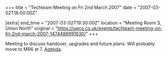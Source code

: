 +++
title = "Techteam Meeting on Fri 2nd March 2007"
date = "2007-03-02T18:00:00Z"

[extra]
end_time = "2007-03-02T19:30:00Z"
location = "Meeting Room 3, Union North"
original = "https://uwcs.co.uk/events/techteam-meeting-on-fri-2nd-march-2007-1474488991630/"
+++

Meeting to discuss handover, upgrades and future plans. Will probably move to MR6 at 7. [Agenda](http://www.warwickcompsoc.co.uk/pipermail/techteam/2007-February/001903.html).

